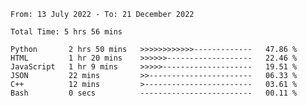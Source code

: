 <!--START_SECTION:waka-->

```text
From: 13 July 2022 - To: 21 December 2022

Total Time: 5 hrs 56 mins

Python       2 hrs 50 mins   >>>>>>>>>>>>-------------   47.86 %
HTML         1 hr 20 mins    >>>>>>-------------------   22.46 %
JavaScript   1 hr 9 mins     >>>>>--------------------   19.51 %
JSON         22 mins         >>-----------------------   06.33 %
C++          12 mins         >------------------------   03.61 %
Bash         0 secs          -------------------------   00.11 %
```

<!--END_SECTION:waka-->

<!---
yvanlok/yvanlok is a ✨ special ✨ repository because its `README.md` (this file) appears on your GitHub profile.
You can click the Preview link to take a look at your changes.
--->
